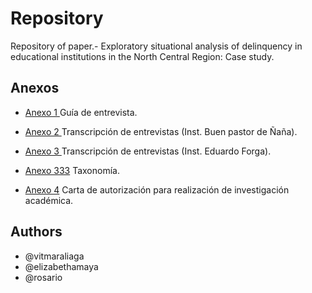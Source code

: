 # Repository
Repository of paper.- Exploratory situational analysis of delinquency in educational institutions in the North Central Region: Case study.

## Anexos
- [Anexo 1 ](https://vitmaraliaga.github.io/delinquency-in-educational-institutions/Anexo-3.html) Guía de entrevista.
- [Anexo 2 ](https://vitmaraliaga.github.io/delinquency-in-educational-institutions/entrevistas-audio-y-transcripcion/html/buen-pastor-transcripcion.html) Transcripción de entrevistas (Inst. Buen pastor de Ñaña).
- [Anexo 3 ](https://vitmaraliaga.github.io/delinquency-in-educational-institutions/entrevistas-audio-y-transcripcion/html/eduardo-forga-transcripcion.html) Transcripción de entrevistas (Inst. Eduardo Forga).

- [Anexo 333](https://vitmaraliaga.github.io/delinquency-in-educational-institutions/Anexo-1.html) Taxonomía. 

- [Anexo 4](https://vitmaraliaga.github.io/delinquency-in-educational-institutions/Anexo-4.png) Carta de autorización para realización de investigación académica.

## Authors
- @vitmaraliaga
- @elizabethamaya
- @rosario
